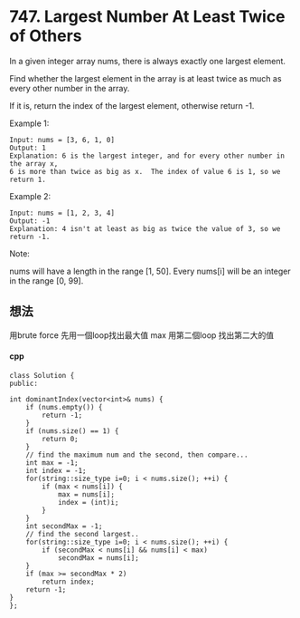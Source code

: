 # 747. Largest Number At Least Twice of Others

In a given integer array nums, there is always exactly one largest element.

Find whether the largest element in the array is at least twice as much as every other number in the array.

If it is, return the index of the largest element, otherwise return -1.

Example 1:
```
Input: nums = [3, 6, 1, 0]
Output: 1
Explanation: 6 is the largest integer, and for every other number in the array x,
6 is more than twice as big as x.  The index of value 6 is 1, so we return 1.
```

Example 2:
```
Input: nums = [1, 2, 3, 4]
Output: -1
Explanation: 4 isn't at least as big as twice the value of 3, so we return -1.
```

Note:

nums will have a length in the range [1, 50].
Every nums[i] will be an integer in the range [0, 99].

## 想法 

用brute force
先用一個loop找出最大值 max
用第二個loop 找出第二大的值

#### cpp

```cpp=
class Solution {
public:
  
int dominantIndex(vector<int>& nums) {
    if (nums.empty()) {
        return -1;
    }
    if (nums.size() == 1) {
        return 0;
    }
    // find the maximum num and the second, then compare...
    int max = -1;
    int index = -1;
    for(string::size_type i=0; i < nums.size(); ++i) {
        if (max < nums[i]) {
            max = nums[i];
            index = (int)i;
        }
    }
    int secondMax = -1;
    // find the second largest..
    for(string::size_type i=0; i < nums.size(); ++i) {
        if (secondMax < nums[i] && nums[i] < max)
            secondMax = nums[i];
    }
    if (max >= secondMax * 2)
        return index;
    return -1;
}
};
```